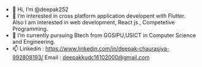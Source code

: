 - 👋 Hi, I’m @deepak252
- 👀 I’m interested in cross platform application developent with Flutter. Also I am interested in web development, React js , Competetive Programming.
- 🌱 I’m currently pursuing Btech from GGSIPU,USICT in Computer Science and Engineering.
- 📫 Linkedin : https://www.linkedin.com/in/deepak-chaurasiya-992808193/
     Email : deepakkudc16102000@gmail.com
<!---
deepak252/deepak252 is a ✨ special ✨ repository because its `README.md` (this file) appears on your GitHub profile.
You can click the Preview link to take a look at your changes.
--->
